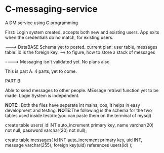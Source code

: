 # C-messaging-service
A DM service using C programming

First: Login system created, accepts both new and existing users. App exits when the credentials do no match, for existing users.

--->
    DataBASE Schema yet to posted.
    current plan: user table, messages table: id is the foreign key. 
        --> to figure, how to store a stack of messages
 
 ----> Messaging isn't validated yet. No plans also.
 
 This is part A.
 4 parts, yet to come.


PART B:

Able to send messages to other people.
MEssage retrival function yet to be made.
Login System is independent.

**NOTE**:: Both the files have seperate int mains, cos, it helps in easy development and testing.
**NOTE**:The following is the schema for the two tables used inside testdb:(you can paste them on the terminal of mysql)

create table users(
id INT auto_increment primary key,
name varchar(20) not null,
password varchar(20) not null);

create table messages(
id INT auto_increment primary key,
uid INT,
message varchar(255),
foreign key(uid) references users(id)
);
